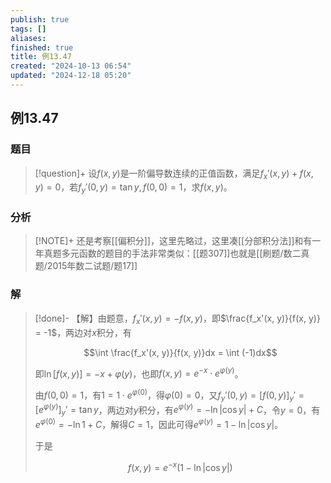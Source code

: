```yaml
---
publish: true
tags: []
aliases: 
finished: true
title: 例13.47
created: "2024-10-13 06:54"
updated: "2024-12-18 05:20"
---
```

## 例13.47
### 题目
> [!question]+
> 设$f(x,y)$是一阶偏导数连续的正值函数，满足$f_x'(x,y) + f(x,y) = 0$，若$f_y'(0,y) = \tan y, f(0,0) = 1$，求$f(x,y)$。
### 分析
> [!NOTE]+
> 还是考察[[偏积分]]，这里先略过，这里凑[[分部积分法]]和有一年真题多元函数的题目的手法非常类似：[[题307]]也就是[[刷题/数二真题/2015年数二试题/题17]]
### 解
> [!done]-
> 【解】由题意，$f_x'(x, y) = -f(x, y)$，即$\frac{f_x'(x, y)}{f(x, y)} = -1$，两边对$x$积分，有
> 
> $$\int \frac{f_x'(x, y)}{f(x, y)}dx = \int (-1)dx$$
> 
> 即$\ln[f(x, y)] = -x + \varphi(y)$，也即$f(x, y) = e^{-x} \cdot e^{\varphi(y)}$。
> 
> 由$f(0, 0) = 1$，有$1 = 1 \cdot e^{\varphi(0)}$，得$\varphi(0) = 0$，又$f_y'(0, y) = [f(0, y)]_y' = [e^{\varphi(y)}]_y' = \tan y$，两边对$y$积分，有$e^{\varphi(y)} = -\ln|\cos y| + C$，令$y = 0$，有$e^{\varphi(0)} = -\ln 1 + C$，解得$C = 1$，因此可得$e^{\varphi(y)} = 1 - \ln|\cos y|$。
> 
> 于是
> 
> $$f(x, y) = e^{-x}(1 - \ln|\cos y|)$$